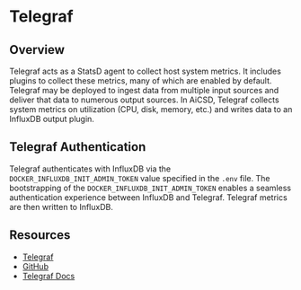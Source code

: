 # Telegraf

## Overview

Telegraf acts as a StatsD agent to collect host system metrics. It includes plugins to collect these metrics, many of which are enabled by default. Telegraf may be deployed to ingest data from multiple input sources and deliver that data to numerous output sources. In AiCSD, Telegraf collects system metrics on utilization (CPU, disk, memory, etc.) and writes data to an InfluxDB output plugin.

## Telegraf Authentication

Telegraf authenticates with InfluxDB via the `DOCKER_INFLUXDB_INIT_ADMIN_TOKEN` value specified in the `.env` file. The bootstrapping of the `DOCKER_INFLUXDB_INIT_ADMIN_TOKEN` enables a seamless authentication experience between InfluxDB and Telegraf. Telegraf metrics are then written to InfluxDB. 

## Resources

- [Telegraf](https://www.influxdata.com/time-series-platform/telegraf/)
- [GitHub](https://github.com/influxdata/telegraf)
- [Telegraf Docs](https://github.com/influxdata/telegraf/tree/master/docs)

